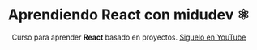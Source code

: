 <div align="center">

# Aprendiendo React con midudev ⚛️

Curso para aprender **React** basado en proyectos.
[Siguelo en YouTube](https://www.youtube.com/playlist?list=PLUofhDIg_38q4D0xNWp7FEHOTcZhjWJ29)
</div>
